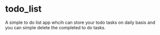 # todo_list
A simple to do list app whcih can store your todo tasks on daily basis and you can simple delete the completed to do tasks.

